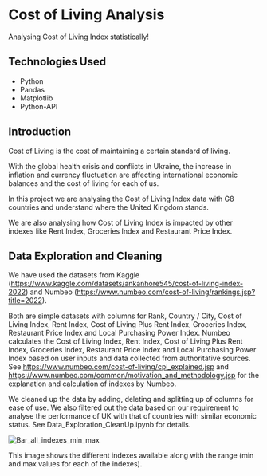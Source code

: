 # Cost of Living Analysis
Analysing Cost of Living Index statistically!

## Technologies Used
-   Python
-   Pandas
-   Matplotlib
-   Python-API

## Introduction
Cost of Living is the cost of maintaining a certain standard of living. 

With the global health crisis and conflicts in Ukraine, the increase in inflation and currency fluctuation are affecting international economic balances and the cost of living for each of us.

In this project we are analysing the Cost of Living Index data with G8 countries and understand where the United Kingdom stands.

We are also analysing how Cost of Living Index is impacted by other indexes like Rent Index, Groceries Index and Restaurant Price Index.

## Data Exploration and Cleaning
We have used the datasets from Kaggle (https://www.kaggle.com/datasets/ankanhore545/cost-of-living-index-2022) and Numbeo (https://www.numbeo.com/cost-of-living/rankings.jsp?title=2022).

Both are simple datasets with columns for Rank, Country / City, Cost of Living Index, Rent Index, Cost of Living Plus Rent Index, Groceries Index, Restaurant Price Index and Local Purchasing Power Index. Numbeo calculates the Cost of Living Index, Rent Index, Cost of Living Plus Rent Index, Groceries Index, Restaurant Price Index and Local Purchasing Power Index based on user inputs and data collected from authoritative sources. See https://www.numbeo.com/cost-of-living/cpi_explained.jsp and https://www.numbeo.com/common/motivation_and_methodology.jsp for the explanation and calculation of indexes by Numbeo.

We cleaned up the data by adding, deleting and splitting up of columns for ease of use. We also filtered out the data based on our requirement to analyse the performance of UK with that of countries with similar economic status. See Data_Exploration_CleanUp.ipynb for details.

![Bar_all_indexes_min_max](https://user-images.githubusercontent.com/111614210/196624808-1c0dfce5-baa2-46d7-8bc0-ddd2902df5a3.png)

This image shows the different indexes available along with the range (min and max values for each of the indexes).

